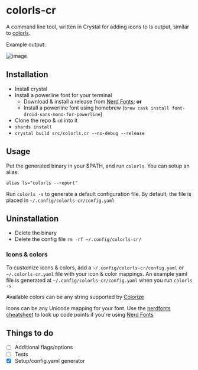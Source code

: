 # colorls-cr

A command line tool, written in Crystal for adding icons to ls output, similar to [colorls](https://github.com/athityakumar/colorls).

Example output:

![image](https://user-images.githubusercontent.com/191564/57423344-a1582700-71e1-11e9-9310-e8f041843384.png)

## Installation

- Install crystal
- Install a powerline font for your terminal
  - Download & install a release from [Nerd Fonts](http://nerdfonts.com/#downloads); **or**
  - Install a powerline font using homebrew (`brew cask install font-droid-sans-mono-for-powerline`)
- Clone the repo & `cd` into it
- `shards install`
- `crystal build src/colorls.cr --no-debug --release`

## Usage

Put the generated binary in your $PATH, and run `colorls`. You can setup an alias:

    alias ls="colorls --report"

Run `colorls -s` to generate a default configuration file. By default, the file is placed in
`~/.config/colorls-cr/config.yaml`

## Uninstallation

- Delete the binary
- Delete the config file `rm -rf ~/.config/colorls-cr/`

### Icons & colors

To customize icons & colors, add a `~/.config/colorls-cr/config.yaml` or
`~/.colorls-cr.yaml` file with your icon & color mappings. An example
yaml file is generated at `~/.config/colorls-cr/config.yaml` when you run
`colorls -s`

Available colors can be any string supported by [Colorize](https://crystal-lang.org/api/0.28.0/Colorize.html)

Icons can be any Unicode mapping for your font. Use the [nerdfonts cheatsheet](http://nerdfonts.com/#cheat-sheet)
to look up code points if you're using [Nerd Fonts](https://github.com/ryanoasis/nerd-fonts)

## Things to do

- [ ] Additional flags/options
- [ ] Tests
- [x] Setup/config.yaml generator
